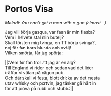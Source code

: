 # Portos Visa
*Melodi: You can't get a man with a gun (almost...)*

Jag vill börja gasqua, var faan är min flaska?  
Vem i helvete stal min butelj?  
Skall törsten mig tvinga, en TT börja svinga?,  
nej för fan bara blunda och svälj!  
Vilken smörja, får jag spörja:  

||:Vem för fan tror att jag är en älg?  
Till England vi rider, och sedan vad det lider  
träffar vi välan på någon pub.  
Och där skall vi festa, blott dricka av det mesta  
utav whisky och portvin, jag tänker gå hårt in  
för att pröva på rubb och stubb.:||   